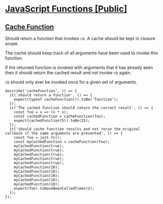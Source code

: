 # [JavaScript Functions [Public]](https://www.notion.so/JavaScript-Functions-Public-814966464ee14793a6907d371a05a51c)

## [Cache Function](https://www.notion.so/Cache-Function-2ed3486b96814bb6b8999a455c960a7b)

Should return a function that invokes `cb`. A cache should be kept in closure scope.

The cache should keep track of all arguments have been used to invoke this function.

If the returned function is invoked with arguments that it has already seen then it should return the cached result and not invoke `cb` again.

`cb` should only ever be invoked once for a given set of arguments.

    describe('cacheFunction', () => {
      it('should return a function', () => {
        expect(typeof cacheFunction()).toBe('function');
      });
      it('The cached function should return the correct result', () => {
        const foo = x => (x * x);
        const cachedFunction = cacheFunction(foo);
        expect(cachedFunction(5)).toBe(25);
      });
      it('should cache function results and not rerun the original callback if the same arguments are presented', () => {
        const foo = jest.fn();
        const myCachedFunction = cacheFunction(foo);
        myCachedFunction(true);
        myCachedFunction(true);
        myCachedFunction(true);
        myCachedFunction(true);
        myCachedFunction(true);
        myCachedFunction(10);
        myCachedFunction(10);
        myCachedFunction(10);
        myCachedFunction(10);
        myCachedFunction(10);
        expect(foo).toHaveBeenCalledTimes(2);
      });
    });